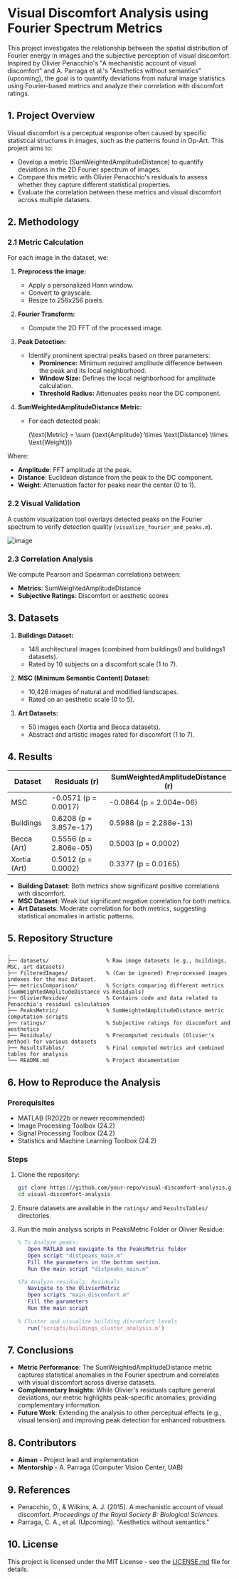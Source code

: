 # Visual Discomfort Analysis using Fourier Spectrum Metrics

This project investigates the relationship between the spatial distribution of Fourier energy in images and the subjective perception of visual discomfort. Inspired by Olivier Penacchio's "A mechanistic account of visual discomfort" and A. Parraga et al.'s "Aesthetics without semantics" (upcoming), the goal is to quantify deviations from natural image statistics using Fourier-based metrics and analyze their correlation with discomfort ratings.

## 1. Project Overview

Visual discomfort is a perceptual response often caused by specific statistical structures in images, such as the patterns found in Op-Art. This project aims to:

- Develop a metric (SumWeightedAmplitudeDistance) to quantify deviations in the 2D Fourier spectrum of images.
- Compare this metric with Olivier Penacchio's residuals to assess whether they capture different statistical properties.
- Evaluate the correlation between these metrics and visual discomfort across multiple datasets.

## 2. Methodology

### 2.1 Metric Calculation

For each image in the dataset, we:

1. **Preprocess the image:**

   - Apply a personalized Hann window.
   - Convert to grayscale.
   - Resize to 256x256 pixels.

2. **Fourier Transform:**

   - Compute the 2D FFT of the processed image.

3. **Peak Detection:**

   - Identify prominent spectral peaks based on three parameters:
     - **Prominence:** Minimum required amplitude difference between the peak and its local neighborhood.
     - **Window Size:** Defines the local neighborhood for amplitude calculation.
     - **Threshold Radius:** Attenuates peaks near the DC component.

4. **SumWeightedAmplitudeDistance Metric:**

   - For each detected peak:

     \(\text{Metric} = \sum (\text{Amplitude} \times \text{Distance} \times \text{Weight})\)

Where:

- **Amplitude**: FFT amplitude at the peak.
- **Distance**: Euclidean distance from the peak to the DC component.
- **Weight**: Attenuation factor for peaks near the center (0 to 1).

### 2.2 Visual Validation

A custom visualization tool overlays detected peaks on the Fourier spectrum to verify detection quality (`visualize_fourier_and_peaks.m`).

![image](https://github.com/user-attachments/assets/0c83dfd9-77d3-484e-af64-1f99d81871c2)

### 2.3 Correlation Analysis

We compute Pearson and Spearman correlations between:

- **Metrics**: SumWeightedAmplitudeDistance
- **Subjective Ratings**: Discomfort or aesthetic scores

## 3. Datasets

1. **Buildings Dataset:**

   - 148 architectural images (combined from buildings0 and buildings1 datasets).
   - Rated by 10 subjects on a discomfort scale (1 to 7).

2. **MSC (Minimum Semantic Content) Dataset:**

   - 10,426 images of natural and modified landscapes.
   - Rated on an aesthetic scale (0 to 5).

3. **Art Datasets:**

   - 50 images each (Xortia and Becca datasets).
   - Abstract and artistic images rated for discomfort (1 to 7).

## 4. Results

| Dataset      | Residuals (r)          | SumWeightedAmplitudeDistance (r) |
| ------------ | ---------------------- | -------------------------------- |
| MSC          | -0.0571 (p = 0.0017)   | -0.0864 (p = 2.004e-06)          |
| Buildings    | 0.6208 (p = 3.857e-17) | 0.5988 (p = 2.288e-13)           |
| Becca (Art)  | 0.5556 (p = 2.806e-05) | 0.5003 (p = 0.0002)              |
| Xortia (Art) | 0.5012 (p = 0.0002)    | 0.3377 (p = 0.0165)              |

- **Building Dataset**: Both metrics show significant positive correlations with discomfort.
- **MSC Dataset**: Weak but significant negative correlation for both metrics.
- **Art Datasets**: Moderate correlation for both metrics, suggesting statistical anomalies in artistic patterns.

## 5. Repository Structure

```
.
├── datasets/                  % Raw image datasets (e.g., buildings, MSC, art datasets)
├── FilteredImages/            % (Can be ignored) Preprocessed images indexes for the msc Dataset.
├── metricsComparison/         % Scripts comparing different metrics (SumWeightedAmplitudeDistance vs Residuals)
├── OlivierResidue/            % Contains code and data related to Penacchio's residual calculation
├── PeaksMetric/               % SumWeightedAmplitudeDistance metric computation scripts
├── ratings/                   % Subjective ratings for discomfort and aesthetics
├── Residuals/                 % Precomputed residuals (Olivier's method) for various datasets
├── ResultsTables/             % Final computed metrics and combined tables for analysis
└── README.md                  % Project documentation
```

## 6. How to Reproduce the Analysis

### Prerequisites

- MATLAB (R2022b or newer recommended)
- Image Processing Toolbox (24.2)
- Signal Processing Toolbox (24.2)
- Statistics and Machine Learning Toolbox (24.2)

### Steps

1. Clone the repository:

   ```bash
   git clone https://github.com/your-repo/visual-discomfort-analysis.git
   cd visual-discomfort-analysis
   ```

2. Ensure datasets are available in the `ratings/` and `ResultsTables/` directories.

3. Run the main analysis scripts in PeaksMetric Folder or Olivier Residue:

   ```matlab
   % To Analyze peaks:
      Open MATLAB and navigate to the PeaksMetric folder
      Open script "distpeaks_main.m"
      Fill the parameters in the bottom section.
      Run the main script "distpeaks_main.m"

   %To Analyze residuals: Residuals
      Navigate to the OlivierMetric
      Open scripts "main_discomfort.m"
      Fill the parameters
      Run the main script
      
   % Cluster and visualize building discomfort levels
      run('scripts/buildings_cluster_analysis.m')
   ```

## 7. Conclusions

- **Metric Performance**: The SumWeightedAmplitudeDistance metric captures statistical anomalies in the Fourier spectrum and correlates with visual discomfort across diverse datasets.
- **Complementary Insights**: While Olivier's residuals capture general deviations, our metric highlights peak-specific anomalies, providing complementary information.
- **Future Work**: Extending the analysis to other perceptual effects (e.g., visual tension) and improving peak detection for enhanced robustness.

## 8. Contributors

- **Aiman** - Project lead and implementation
- **Mentorship** - A. Parraga (Computer Vision Center, UAB)

## 9. References

- Penacchio, O., & Wilkins, A. J. (2015). A mechanistic account of visual discomfort. *Proceedings of the Royal Society B: Biological Sciences.*
- Parraga, C. A., et al. (Upcoming). "Aesthetics without semantics."

## 10. License

This project is licensed under the MIT License - see the [LICENSE.md](LICENSE.md) file for details.

